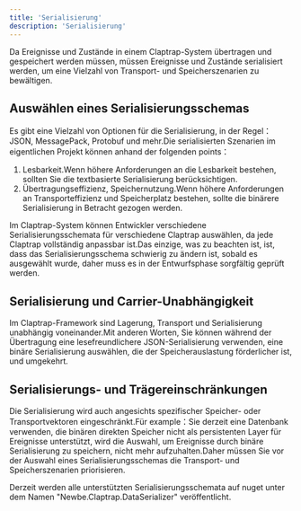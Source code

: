 ```yaml
---
title: 'Serialisierung'
description: 'Serialisierung'
---
```



Da Ereignisse und Zustände in einem Claptrap-System übertragen und gespeichert werden müssen, müssen Ereignisse und Zustände serialisiert werden, um eine Vielzahl von Transport- und Speicherszenarien zu bewältigen.

## Auswählen eines Serialisierungsschemas

Es gibt eine Vielzahl von Optionen für die Serialisierung, in der Regel：JSON, MessagePack, Protobuf und mehr.Die serialisierten Szenarien im eigentlichen Projekt können anhand der folgenden points：

1. Lesbarkeit.Wenn höhere Anforderungen an die Lesbarkeit bestehen, sollten Sie die textbasierte Serialisierung berücksichtigen.
2. Übertragungseffizienz, Speichernutzung.Wenn höhere Anforderungen an Transporteffizienz und Speicherplatz bestehen, sollte die binärere Serialisierung in Betracht gezogen werden.

Im Claptrap-System können Entwickler verschiedene Serialisierungsschemata für verschiedene Claptrap auswählen, da jede Claptrap vollständig anpassbar ist.Das einzige, was zu beachten ist, ist, dass das Serialisierungsschema schwierig zu ändern ist, sobald es ausgewählt wurde, daher muss es in der Entwurfsphase sorgfältig geprüft werden.

## Serialisierung und Carrier-Unabhängigkeit

Im Claptrap-Framework sind Lagerung, Transport und Serialisierung unabhängig voneinander.Mit anderen Worten, Sie können während der Übertragung eine lesefreundlichere JSON-Serialisierung verwenden, eine binäre Serialisierung auswählen, die der Speicherauslastung förderlicher ist, und umgekehrt.

## Serialisierungs- und Trägereinschränkungen

Die Serialisierung wird auch angesichts spezifischer Speicher- oder Transportvektoren eingeschränkt.Für example：Sie derzeit eine Datenbank verwenden, die binären direkten Speicher nicht als persistenten Layer für Ereignisse unterstützt, wird die Auswahl, um Ereignisse durch binäre Serialisierung zu speichern, nicht mehr aufzuhalten.Daher müssen Sie vor der Auswahl eines Serialisierungsschemas die Transport- und Speicherszenarien priorisieren.

Derzeit werden alle unterstützten Serialisierungsschemata auf nuget unter dem Namen "Newbe.Claptrap.DataSerializer" veröffentlicht.
